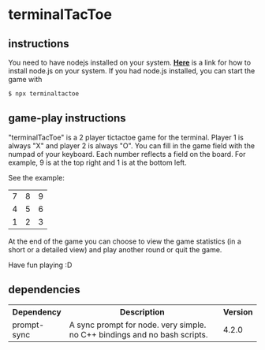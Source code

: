 # terminalTacToe

## instructions
You need to have nodejs installed on your system. <u>**<a href="https://kinsta.com/blog/how-to-install-node-js/" target="_blank">Here</a>**</u> is a link for how to install node.js on your system.
If you had node.js installed, you can start the game with

```sh
$ npx terminaltactoe
```

## game-play instructions
"terminalTacToe" is a 2 player tictactoe game for the terminal. Player 1 is always "X" and player 2 is always "O". 
You can fill in the game field with the numpad of your keyboard. Each number reflects a field on the board. For example, 9 is at the top right and 1 is at the bottom left.

See the example: 
<table>
    <tr>
        <td>7</td>
        <td>8</td>
        <td>9</td>
    </tr>
    <tr>
        <td>4</td>
        <td>5</td>
        <td>6</td>
    </tr>
    <tr>
        <td>1</td>
        <td>2</td>
        <td>3</td>
    </tr>
</table>

At the end of the game you can choose to view the game statistics (in a short or a detailed view) and play another round or quit the game.

Have fun playing :D

## dependencies
<table>
    <tr>
        <th>Dependency</th>
        <th>Description</th>
        <th>Version</th>
    </tr>
    <tr>
        <td>prompt-sync</td>
        <td>A sync prompt for node. very simple. no C++ bindings and no bash scripts.</td>
        <td>4.2.0</td>
    </tr>
</table>




